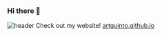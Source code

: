 ### Hi there 👋
![header](https://capsule-render.vercel.app/api?type=wave&color=auto&height=300&section=header&text=capsule%20render&fontSize=90)
Check out my website! <a href="https://aguin005.github.io/artguinto.github.io/" target="_blank">artguinto.github.io</a>

